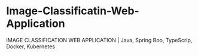 # Image-Classificatin-Web-Application
IMAGE CLASSIFICATION WEB APPLICATION | Java, Spring Boo, TypeScrip, Docker, Kubernetes
